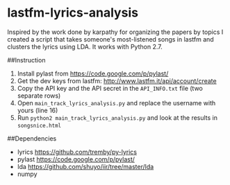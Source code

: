 lastfm-lyrics-analysis
======================

Inspired by the work done by karpathy for organizing the papers by topics I created a script that takes someone's most-listened songs in lastfm and clusters the lyrics using LDA.
It works with Python 2.7.


##Instruction

1. Install pylast from https://code.google.com/p/pylast/
2. Get the dev keys from lastfm: http://www.lastfm.it/api/account/create
3. Copy the API key and the API secret in the `API_INFO.txt` file (two separate rows)
4. Open `main_track_lyrics_analysis.py` and replace the username with yours (line 16)
5. Run `python2 main_track_lyrics_analysis.py` and look at the results in `songsnice.html`


##Dependencies

- lyrics https://github.com/tremby/py-lyrics
- pylast https://code.google.com/p/pylast/
- lda https://github.com/shuyo/iir/tree/master/lda
- numpy
